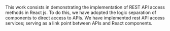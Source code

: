 This work consists in demonstrating the implementation of REST API access methods in React js. 
To do this, we have adopted the logic separation of components to direct access to APIs. 
We have implemented rest API access services; serving as a link point between APIs and React components.

